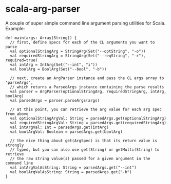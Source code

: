 # scala-arg-parser
A couple of super simple command line argument parsing utilities for Scala.
Example:

    def main(args: Array[String]) {
      // first, define specs for each of the CL arguments you want to parse
      val optionalStringArg = StringArg(Set("--optString", "-o"))
      val requiredStringArg = StringArg(Set("--reqString", "-r"), required=true)
      val intArg = IntArg(Set("--int", "i"))
      val boolArg = BoolArg(Set("--bool", "-b"))

      // next, create an ArgParser instance and pass the CL args array to 'parseArgs',
      // which returns a ParsedArgs instance containing the parse results
      val parser = ArgParser(optionalStringArg, requiredStringArg, intArg, boolArg)
      val parsedArgs = parser.parseArgs(args)

      // at this point, you can retrieve the arg value for each arg spec from above
      val optionalStringArgVal: String = parsedArgs.get(optionalStringArg)
      val requiredStringArgVal: String = parsedArgs.get(requiredStringArg)
      val intArgVal: Int = parsedArgs.get(intArg)
      val boolArgVal: Boolean = parsedArgs.get(boolArg)

      // the nice thing about get(ArgSpec) is that its return value is strongly
      // typed, but you can also use get(String) or getMulti(String) to retrieve
      // the raw string value(s) passed for a given argument in the command line
      val intArgValAsString: String = parsedArgs.get("--int")
      val boolArgValAsString: String = parsedArgs.get("-b")
    }

